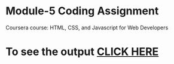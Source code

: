 
# Module-5 Coding Assignment

Coursera course: HTML, CSS, and Javascript for Web Developers

# To see the output [CLICK HERE](https://reddy18533.github.io/Coursera_Test/Assignments/module_5_solution/index.html)

